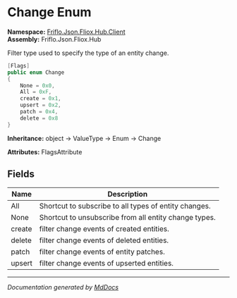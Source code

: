 ﻿<!--  
  <auto-generated>   
    The contents of this file were generated by a tool.  
    Changes to this file may be list if the file is regenerated  
  </auto-generated>   
-->

# Change Enum

**Namespace:** [Friflo.Json.Fliox.Hub.Client](../index.md)  
**Assembly:** Friflo.Json.Fliox.Hub

Filter type used to specify the type of an entity change.

```csharp
[Flags]
public enum Change
{
    None = 0x0,
    All = 0xF,
    create = 0x1,
    upsert = 0x2,
    patch = 0x4,
    delete = 0x8
}
```

**Inheritance:** object → ValueType → Enum → Change

**Attributes:** FlagsAttribute

## Fields

| Name   | Description                                           |
| ------ | ----------------------------------------------------- |
| All    | Shortcut to subscribe to all types of entity changes. |
| None   | Shortcut to unsubscribe from all entity change types. |
| create | filter change events of created entities.             |
| delete | filter change events of deleted entities.             |
| patch  | filter change events of entity patches.               |
| upsert | filter change events of upserted entities.            |

___

*Documentation generated by [MdDocs](https://github.com/ap0llo/mddocs)*
